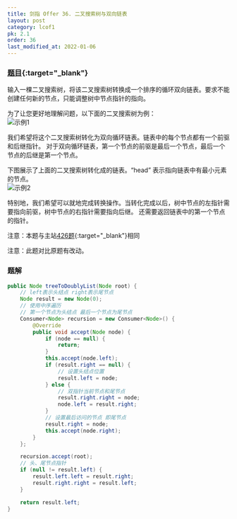 ```yaml
---
title: 剑指 Offer 36. 二叉搜索树与双向链表
layout: post
category: lcof1
pk: 2.1
order: 36
last_modified_at: 2022-01-06
---
```


### [题目](https://leetcode-cn.com/problems/er-cha-sou-suo-shu-yu-shuang-xiang-lian-biao-lcof/){:target="_blank"}

输入一棵二叉搜索树，将该二叉搜索树转换成一个排序的循环双向链表。要求不能创建任何新的节点，只能调整树中节点指针的指向。

为了让您更好地理解问题，以下面的二叉搜索树为例：  
![示例1](https://cdn.jsdelivr.net/gh/PasseRR/JavaLeetCode/docs/assets/2/36/bstdlloriginalbst.png)

我们希望将这个二叉搜索树转化为双向循环链表。链表中的每个节点都有一个前驱和后继指针。
对于双向循环链表，第一个节点的前驱是最后一个节点，最后一个节点的后继是第一个节点。

下图展示了上面的二叉搜索树转化成的链表。“head” 表示指向链表中有最小元素的节点。  
![示例2](https://cdn.jsdelivr.net/gh/PasseRR/JavaLeetCode/docs/assets/2/36/bstdllreturndll.png)

特别地，我们希望可以就地完成转换操作。当转化完成以后，树中节点的左指针需要指向前驱，树中节点的右指针需要指向后继。
还需要返回链表中的第一个节点的指针。

注意：本题与主站[426题](https://leetcode-cn.com/problems/convert-binary-search-tree-to-sorted-doubly-linked-list/){:target="_blank"}相同

注意：此题对比原题有改动。

### 题解

```java
public Node treeToDoublyList(Node root) {
    // left表示头结点 right表示尾节点
    Node result = new Node(0);
    // 使用中序遍历
    // 第一个节点为头结点 最后一个节点为尾节点
    Consumer<Node> recursion = new Consumer<Node>() {
        @Override
        public void accept(Node node) {
            if (node == null) {
                return;
            }
            this.accept(node.left);
            if (result.right == null) {
                // 设置头结点位置
                result.left = node;
            } else {
                // 双指针当前节点和尾节点
                result.right.right = node;
                node.left = result.right;
            }
            // 设置最后访问的节点 即尾节点
            result.right = node;
            this.accept(node.right);
        }
    };

    recursion.accept(root);
    // 头、尾节点指针
    if (null != result.left) {
        result.left.left = result.right;
        result.right.right = result.left;
    }

    return result.left;
}
```